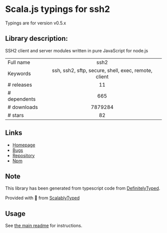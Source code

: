 
# Scala.js typings for ssh2

Typings are for version v0.5.x

## Library description:
SSH2 client and server modules written in pure JavaScript for node.js

|                    |                 |
| ------------------ | :-------------: |
| Full name          | ssh2 |
| Keywords           | ssh, ssh2, sftp, secure, shell, exec, remote, client |
| # releases         | 11 |
| # dependents       | 665 |
| # downloads        | 7879284 |
| # stars            | 82 |

## Links
- [Homepage](https://github.com/mscdex/ssh2#readme)
- [Bugs](https://github.com/mscdex/ssh2/issues)
- [Repository](https://github.com/mscdex/ssh2)
- [Npm](https://www.npmjs.com/package/ssh2)
    


## Note
This library has been generated from typescript code from [DefinitelyTyped](https://definitelytyped.org).

Provided with :purple_heart: from [ScalablyTyped](https://github.com/oyvindberg/ScalablyTyped)

## Usage
See [the main readme](../../readme.md) for instructions.


